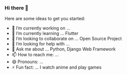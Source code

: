 ### Hi there 👋


Here are some ideas to get you started:

- 🔭 I’m currently working on ...
- 🌱 I’m currently learning ... Flutter
- 👯 I’m looking to collaborate on ... Open Source Project
- 🤔 I’m looking for help with ...
- 💬 Ask me about ... Python, Django Web Framework
- 📫 How to reach me: ... 
- 😄 Pronouns: ... 
- ⚡ Fun fact: ... I watch anime and play games

